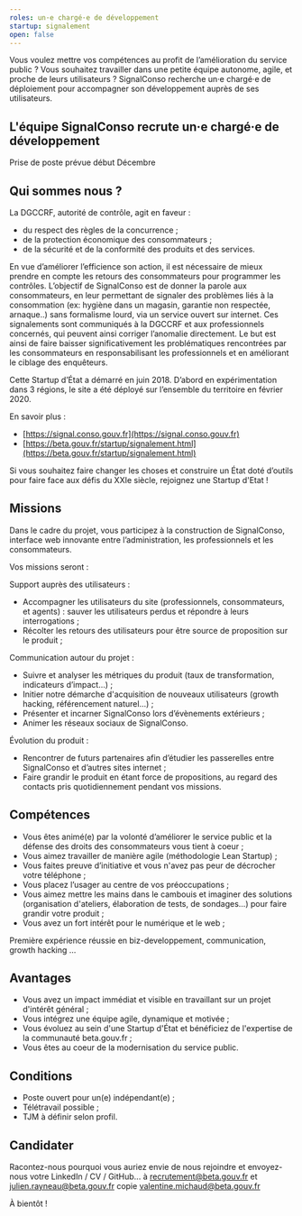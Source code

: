 ```yaml
---
roles: un·e chargé·e de développement 
startup: signalement
open: false
---
```


Vous voulez mettre vos compétences au profit de l’amélioration du service public ? Vous souhaitez travailler dans une petite équipe autonome, agile, et proche de leurs utilisateurs ? 
SignalConso recherche un·e chargé·e de déploiement pour accompagner son développement auprès de ses utilisateurs.

<!--more-->

##  L'équipe SignalConso recrute un·e chargé·e de développement 
Prise de poste prévue début Décembre

## Qui sommes nous ?
La DGCCRF, autorité de contrôle, agit en faveur :
- du respect des règles de la concurrence ;
- de la protection économique des consommateurs ;
- de la sécurité et de la conformité des produits et des services.

En vue d’améliorer l’efficience son action, il est nécessaire de mieux prendre en compte les retours des consommateurs pour programmer les contrôles. 
L’objectif de SignalConso est de donner la parole aux consommateurs, en leur permettant de signaler des problèmes liés à la consommation (ex: hygiène dans un magasin, garantie non respectée, arnaque..) sans formalisme lourd, via un service ouvert sur internet. Ces signalements sont communiqués à la DGCCRF et aux professionnels concernés, qui peuvent ainsi corriger l’anomalie directement.
Le but est ainsi de faire baisser significativement les problématiques rencontrées par les consommateurs en responsabilisant les professionnels et en améliorant le ciblage des enquêteurs.

Cette Startup d’État a démarré en juin 2018. D’abord en expérimentation dans 3 régions, le site a été déployé sur l’ensemble du territoire en février 2020.

En savoir plus : 
- [https://signal.conso.gouv.fr](https://signal.conso.gouv.fr)
- [https://beta.gouv.fr/startup/signalement.html](https://beta.gouv.fr/startup/signalement.html)

Si vous souhaitez faire changer les choses et construire un État doté d’outils pour faire face aux défis du XXIe siècle, rejoignez une Startup d'Etat ! 

## Missions
Dans le cadre du projet, vous participez à la construction de SignalConso, interface web innovante entre l’administration, les professionnels et les consommateurs.

Vos missions seront :

Support auprès des utilisateurs :
-	 Accompagner les utilisateurs du site (professionnels, consommateurs, et agents) : sauver les utilisateurs perdus et répondre à leurs interrogations ;
-	 Récolter les retours des utilisateurs pour être source de proposition sur le produit ;

Communication autour du projet :
-	 Suivre et analyser les métriques du produit (taux de transformation, indicateurs d’impact...) ;
-	 Initier notre démarche d'acquisition de nouveaux utilisateurs (growth hacking, référencement naturel...) ;
-	 Présenter et incarner SignalConso lors d’évènements extérieurs ;
-    Animer les réseaux sociaux de SignalConso.

Évolution du produit :
-	Rencontrer de futurs partenaires afin d’étudier les passerelles entre SignalConso et d’autres sites internet ;
-   Faire grandir le produit en étant force de propositions, au regard des contacts pris quotidiennement pendant vos missions. 

## Compétences
-   Vous êtes animé(e) par la volonté d’améliorer le service public et la défense des droits des consommateurs vous tient à coeur ;
-   Vous aimez travailler de manière agile (méthodologie Lean Startup) ;
-   Vous faites preuve d’initiative et vous n'avez pas peur de décrocher votre téléphone ;
-   Vous placez l’usager au centre de vos préoccupations ;
-   Vous aimez mettre les mains dans le cambouis et imaginer des solutions (organisation d'ateliers, élaboration de tests, de sondages...) pour faire grandir votre produit ;
-   Vous avez un fort intérêt pour le numérique et le web ;

Première expérience réussie en biz-developpement, communication, growth hacking …

## Avantages
-   Vous avez un impact immédiat et visible en travaillant sur un projet d'intérêt général ; 
-   Vous intégrez une équipe agile, dynamique et motivée ;
-   Vous évoluez au sein d'une Startup d'État et bénéficiez de l'expertise de la communauté beta.gouv.fr ;
-   Vous êtes au coeur de la modernisation du service public. 

##  Conditions
-   Poste ouvert pour un(e) indépendant(e) ;
-   Télétravail possible ;
-   TJM à définir selon profil.

## Candidater
Racontez-nous pourquoi vous auriez envie de nous rejoindre et envoyez-nous votre LinkedIn / CV / GitHub... à [recrutement@beta.gouv.fr](mailto:recrutement@beta.gouv.fr) et [julien.rayneau@beta.gouv.fr](mailto:julien.rayneau@beta.gouv.fr) copie [valentine.michaud@beta.gouv.fr](mailto:valentine.michaud@beta.gouv.fr)

À bientôt !
